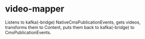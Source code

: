 # video-mapper

Listens to kafka(-bridge) NativeCmsPublicationEvents, gets videos, transforms them to Content, puts them back to kafka(-bridge) to CmsPublicationEvents.
